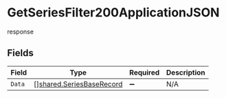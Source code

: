 # GetSeriesFilter200ApplicationJSON

response


## Fields

| Field                                                                | Type                                                                 | Required                                                             | Description                                                          |
| -------------------------------------------------------------------- | -------------------------------------------------------------------- | -------------------------------------------------------------------- | -------------------------------------------------------------------- |
| `Data`                                                               | [][shared.SeriesBaseRecord](../../models/shared/seriesbaserecord.md) | :heavy_minus_sign:                                                   | N/A                                                                  |